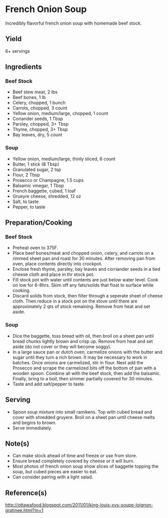 # French Onion Soup

Incredibly flavorful french onion soup with homemade beef stock.

## Yield

6+ servings

## Ingredients

### Beef Stock

-   Beef stew meat, 2 lbs
-   Beef bones, 1 lb
-   Celery, chopped, 1 bunch
-   Carrots, chopped, 3 count
-   Yellow onion, medium/large, chopped, 1 count
-   Coriander seeds, 1 Tbsp
-   Parsley, chopped, 3+ Tbsp
-   Thyme, chopped, 3+ Tbsp
-   Bay leaves, dry, 5 count

### Soup

-   Yellow onion, medium/large, thinly sliced, 6 count
-   Butter, 1 stick (8 Tbsp)
-   Granulated sugar, 2 tsp
-   Flour, 2 Tbsp
-   Prosecco or Champagne, 1.5 cups
-   Balsamic vinegar, 1 Tbsp
-   French baggette, cubed, 1 loaf
-   Grueyre cheese, shredded, 12 oz
-   Salt, to taste
-   Pepper, to taste

## Preparation/Cooking

### Beef Stock

-   Preheat oven to 375F.
-   Place beef bones/meat and chopped onion, celery, and carrots on a rimmed sheet pan and roast for 30 minutes. After removing pan from oven, place contents directly into crockpot.
-   Enclose fresh thyme, parsley, bay leaves and corriander seeds in a tied cheese cloth and place in thr stock pot.
-   Fill stock pot with water until contents are just below water level. Cook on low for 6-8hrs. Skim off any fats/solids that float to surface while cooking.
-   Discard solids from stock, then filter through a seperate sheet of cheese cloth. Then reduce in a stock pot on the stove until there are approximately 2 qts of stock remaining. Remove from heat and set aside.

### Soup

-   Dice the baggette, toss bread with oil, then broil on a sheet pan until bread chunks lightly brown and crisp up. Remove from heat and set aside (do not cover or they will become soggy).
-   In a large sauce pan or dutch oven, carmelize onions with the butter and sugar until they turn a rich brown. It may be necessary to work in batches. Once onions are carmelized, stir in flour. Next add the Prosecco and scrape the carmelized bits off the bottom of pan with a wooden spoon. Combine all with the beef stock, then add the balsamic. Finally, bring to a boil, then simmer partially covered for 30 minutes.
-   Taste and add salt/pepper to taste.

## Serving

-   Spoon soup mixture into small ramikens. Top with cubed bread and cover with shredded gruyere. Broil on a sheet pan until cheese melts and begins to brown.
-   Serve immediately.

## Note(s)

-   Can make stock ahead of time and freeze or use from store.
-   Ensure bread completely covered by cheese or it will burn.
-   Most photos of french onion soup show slices of baggette topping the soup, but cubed pieces are easier to eat.
-   Can consider pairing with a light salad.

## Reference(s)

http://ottawafood.blogspot.com/2011/01/king-louis-xvs-soupe-loignon-gratinee.html?m=1